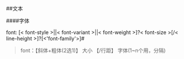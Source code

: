 ##文本

####字体

font: [< font-style >||< font-variant >||< font-weight >]?< font-size >[/< line-height >]?[<'font-family'>]#

>font：【斜体+粗体(2选1)】 大小 【/行距】 字体(1~n个用，分隔)